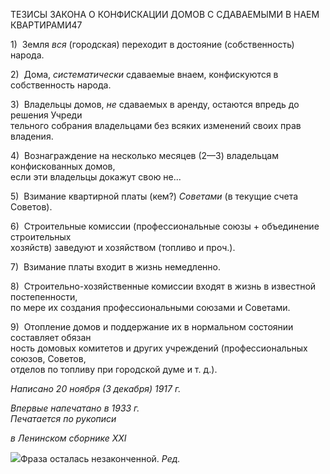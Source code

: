ТЕЗИСЫ ЗАКОНА О КОНФИСКАЦИИ ДОМОВ С СДАВАЕМЫМИ В НАЕМ КВАРТИРАМИ47

1)  Земля _вся_ (городская) переходит в достояние (собственность) народа.

2)  Дома, _систематически_ сдаваемые внаем, конфискуются в собственность народа.

3)  Владельцы домов, _не_ сдаваемых в аренду, остаются впредь до решения Учреди­  
тельного собрания владельцами без всяких изменений своих прав владения.

4)  Вознаграждение на несколько месяцев (2—3) владельцам конфискованных домов,  
если эти владельцы докажут свою не...

5)  Взимание квартирной платы (кем?) _Советами_ (в текущие счета Советов).

6)  Строительные комиссии (профессиональные союзы + объединение строительных  
хозяйств) заведуют и хозяйством (топливо и проч.).

7)  Взимание платы входит в жизнь немедленно.

8)  Строительно-хозяйственные комиссии входят в жизнь в известной постепенности,  
по мере их создания профессиональными союзами и Советами.

9)  Отопление домов и поддержание их в нормальном состоянии составляет обязан­  
ность домовых комитетов и других учреждений (профессиональных союзов, Советов,  
отделов по топливу при городской думе и т. д.).

_Написано 20 ноября (3 декабря) 1917 г._

_Впервые напечатано в 1933 г.                                                             Печатается по рукописи_

_в Ленинском сборнике_ _XXI_

![](file:///C:/Users/bot32/AppData/Local/Temp/msohtmlclip1/01/clip_image001.png)Фраза осталась незаконченной. _Ред._